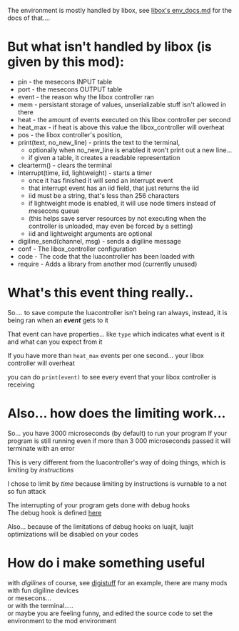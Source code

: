 The environment is mostly handled by libox, see [libox's env_docs.md](https://github.com/TheEt1234/libox/blob/master/env_docs.md) for the docs of that....

# But what isn't handled by libox (is given by this mod):

* pin - the mesecons INPUT table
* port - the mesecons OUTPUT table
* event - the reason why the libox controller ran
* mem - persistant storage of values, unserializable stuff isn't allowed in there
* heat - the amount of events executed on this libox controller per second
* heat_max - if heat is above this value the libox_controller will overheat
* pos - the libox controller's position,
* print(text, no_new_line) - prints the text to the terminal, 
   * optionally when no_new_line is enabled it won't print out a new line...
   * if given a table, it creates a readable representation
* clearterm() - clears the terminal
* interrupt(time, iid, lightweight) - starts a timer
   * once it has finished it will send an interrupt event
   * that interrupt event has an iid field, that just returns the iid
   * iid must be a string, that's less than 256 characters
   * if lightweight mode is enabled, it will use node timers instead of mesecons queue 
   * (this helps save server resources by not executing when the controller is unloaded, may even be forced by a setting)
   * iid and lightweight arguments are optional
* digiline_send(channel, msg) - sends a digiline message 
* conf - The libox_controller configuration
* code - The code that the luacontroller has been loaded with
* require - Adds a library from another mod (currently unused)

# What's this event thing really..

So.... to save compute the luacontroller isn't being ran always, instead, it is being ran when an ***event*** gets to it

That event can have properties... like `type` which indicates what event is it and what can you expect from it

If you have more than `heat_max` events per one second... your libox controller will overheat

you can do `print(event)` to see every event that your libox controller is receiving

# Also... how does the limiting work...

So... you have 3000 microseconds (by default) to run your program
If your program is still running even if more than 3 000 microseconds passed it will terminate with an error

This is very different from the luacontroller's way of doing things, which is limiting by *instructions*

I chose to limit by *time* because limiting by instructions is vurnable to a not so fun attack

The interrupting of your program gets done with debug hooks  
The debug hook is defined [here](https://github.com/TheEt1234/libox/blob/master/utils.lua#L1)

Also... because of the limitations of debug hooks on luajit, luajit optimizations will be disabled on your codes

# How do i make something useful

with *digilines* of course, see [digistuff](https://github.com/mt-mods/digistuff) for an example, there are many mods with fun digiline devices  
or mesecons...  
or with the terminal.....  
or maybe you are feeling funny, and edited the source code to set the environment to the mod environment
